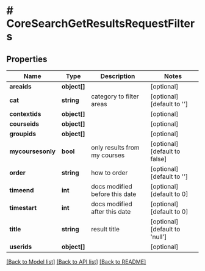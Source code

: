 # # CoreSearchGetResultsRequestFilters

## Properties

Name | Type | Description | Notes
------------ | ------------- | ------------- | -------------
**areaids** | **object[]** |  | [optional]
**cat** | **string** | category to filter areas | [optional] [default to '']
**contextids** | **object[]** |  | [optional]
**courseids** | **object[]** |  | [optional]
**groupids** | **object[]** |  | [optional]
**mycoursesonly** | **bool** | only results from my courses | [optional] [default to false]
**order** | **string** | how to order | [optional] [default to '']
**timeend** | **int** | docs modified before this date | [optional] [default to 0]
**timestart** | **int** | docs modified after this date | [optional] [default to 0]
**title** | **string** | result title | [optional] [default to 'null']
**userids** | **object[]** |  | [optional]

[[Back to Model list]](../../README.md#models) [[Back to API list]](../../README.md#endpoints) [[Back to README]](../../README.md)
